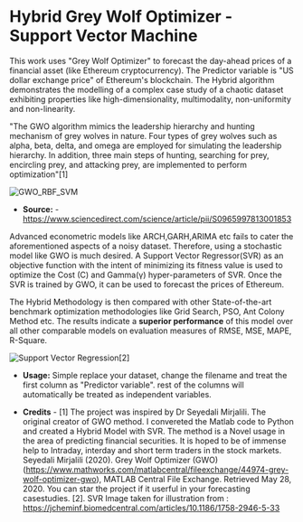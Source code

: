# Hybrid Grey Wolf Optimizer - Support Vector Machine
This work uses "Grey Wolf Optimizer" to forecast the day-ahead prices of a financial asset (like Ethereum cryptocurrency). The Predictor variable is "US dollar exchange price" of Ethereum's blockchain. The Hybrid algorithm demonstrates the modelling of a complex case study of a chaotic dataset exhibiting properties like high-dimensionality, multimodality, non-uniformity and non-linearity. 

"The GWO algorithm mimics the leadership hierarchy and hunting mechanism of grey wolves in nature. Four types of grey wolves such as alpha, beta, delta, and omega are employed for simulating the leadership hierarchy. In addition, three main steps of hunting, searching for prey, encircling prey, and attacking prey, are implemented to perform optimization"[1] 

![GWO_RBF_SVM](https://in.mathworks.com/matlabcentral/mlc-downloads/downloads/submissions/44974/versions/9/screenshot.jpg)
* **Source:** - https://www.sciencedirect.com/science/article/pii/S0965997813001853

Advanced econometric models like ARCH,GARH,ARIMA etc fails to cater the aforementioned aspects of a noisy dataset. Therefore, using a stochastic model like GWO is much desired. A Support Vector Regressor(SVR) as an objective function with the intent of minimizing its fitness value is used to optimize the Cost (C) and Gamma(γ) hyper-parameters of SVR. Once the SVR is trained by GWO, it can be used to forecast the prices of Ethereum.

The Hybrid Methodology is then compared with other State-of-the-art benchmark optimization methodologies like Grid Search, PSO, Ant Colony Method etc. The results indicate a **superior performance** of this model over all other comparable models on evaluation measures of RMSE, MSE, MAPE, R-Square. 

![Support Vector Regression](https://www.researchgate.net/profile/Frank_Boeckler/publication/248396465/figure/fig12/AS:669695405461539@1536679235653/Support-vector-regression-SVR-Illustration-of-an-SVR-regression-function-represented_W640.jpg)[2]

* **Usage:** Simple replace your dataset, change the filename and treat the first column as "Predictor variable". rest of the columns will automatically be treated as independent variables. 

* **Credits** - 
[1] The project was inspired by Dr Seyedali Mirjalili. The original creator of GWO method. I convereted the Matlab code to Python and created a Hybrid Model with SVR. The method is a Novel usage in the area of predicting financial securities. It is hoped to be of immense help to Intraday, interday and short term traders in the stock markets.
 Seyedali Mirjalili (2020). Grey Wolf Optimizer (GWO) (https://www.mathworks.com/matlabcentral/fileexchange/44974-grey-wolf-optimizer-gwo), MATLAB Central File Exchange. Retrieved May 28, 2020.
You can star the project if it userful in your forecasting casestudies.
[2]. SVR Image taken for illustration from : https://jcheminf.biomedcentral.com/articles/10.1186/1758-2946-5-33
